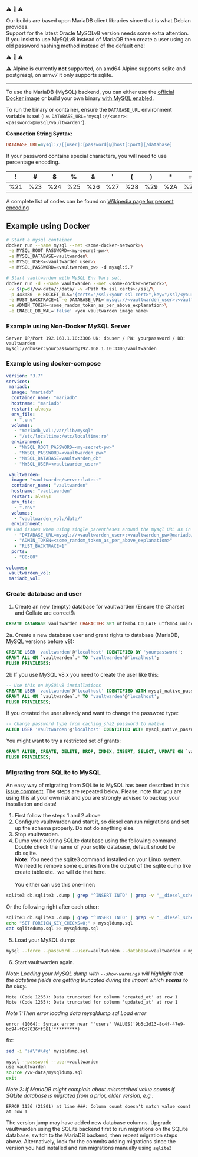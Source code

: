 :warning: :poop: :warning:

Our builds are based upon MariaDB client libraries since that is what Debian provides.  
Support for the latest Oracle MySQLv8 version needs some extra attention.  
If you insist to use MySQLv8 instead of MariaDB then create a user using an old password hashing method instead of the default one!

:warning: :poop: :warning:

:warning: Alpine is currently **not** supported, on amd64 Alpine supports sqlite and postgresql, on armv7 it only supports sqlite.

---

To use the MariaDB (MySQL) backend, you can either use the [official Docker image](https://hub.docker.com/r/vaultwarden/server) or build your own binary [with MySQL enabled](https://github.com/dani-garcia/vaultwarden/wiki/Building-binary#mysql-backend).

To run the binary or container, ensure the ```DATABASE_URL``` environment variable is set (i.e. ```DATABASE_URL='mysql://<user>:<password>@mysql/vaultwarden'```).

**Connection String Syntax:**
```ini
DATABASE_URL=mysql://[[user]:[password]@]host[:port][/database]
```
If your password contains special characters, you will need to use percentage encoding.

| ! | # | $ | % | & | ' | ( | ) | * | + | , | / | : | ; | = | ? | @ | [ | ] |
|---|---|---|---|---|---|---|---|---|---|---|---|---|---|---|---|---|---|---|
| %21 | %23 | %24 | %25 | %26 | %27 | %28 | %29 | %2A | %2B | %2C | %2F | %3A | %3B | %3D | %3F | %40 | %5B | %5D |

A complete list of codes can be found on [Wikipedia page for percent encoding](https://en.wikipedia.org/wiki/Percent-encoding#Percent-encoding_reserved_characters)

## Example using Docker

```bash
# Start a mysql container
docker run --name mysql --net <some-docker-network>\
 -e MYSQL_ROOT_PASSWORD=<my-secret-pw>\
 -e MYSQL_DATABASE=vaultwarden\
 -e MYSQL_USER=<vaultwarden_user>\
 -e MYSQL_PASSWORD=<vaultwarden_pw> -d mysql:5.7

# Start vaultwarden with MySQL Env Vars set.
docker run -d --name vaultwarden --net <some-docker-network>\
 -v $(pwd)/vw-data/:/data/ -v <Path to ssl certs>:/ssl/\
 -p 443:80 -e ROCKET_TLS='{certs="/ssl/<your ssl cert>",key="/ssl/<your ssl key>"}'\
 -e RUST_BACKTRACE=1 -e DATABASE_URL='mysql://<vaultwarden_user>:<vaultwarden_pw>@mysql/vaultwarden'\
 -e ADMIN_TOKEN=<some_random_token_as_per_above_explanation>\
 -e ENABLE_DB_WAL='false' <you vaultwarden image name>
```

### Example using Non-Docker MySQL Server

```
Server IP/Port 192.168.1.10:3306 UN: dbuser / PW: yourpassword / DB: vaultwarden
mysql://dbuser:yourpassword@192.168.1.10:3306/vaultwarden
```

### Example using docker-compose

```yaml
version: "3.7"
services:
 mariadb:
  image: "mariadb"
  container_name: "mariadb"
  hostname: "mariadb"
  restart: always
  env_file:
   - ".env"
  volumes:
   - "mariadb_vol:/var/lib/mysql"
   - "/etc/localtime:/etc/localtime:ro"
  environment:
   - "MYSQL_ROOT_PASSWORD=<my-secret-pw>"
   - "MYSQL_PASSWORD=<vaultwarden_pw>"
   - "MYSQL_DATABASE=vaultwarden_db"
   - "MYSQL_USER=<vaultwarden_user>"

 vaultwarden:
  image: "vaultwarden/server:latest"
  container_name: "vaultwarden"
  hostname: "vaultwarden"
  restart: always
  env_file:
   - ".env"
  volumes:
   - "vaultwarden_vol:/data/"
  environment:
## Had issues when using single parentheses around the mysql URL as in the plain docker example 
   - "DATABASE_URL=mysql://<vaultwarden_user>:<vaultwarden_pw>@mariadb/vaultwarden"
   - "ADMIN_TOKEN=<some_random_token_as_per_above_explanation>"
   - "RUST_BACKTRACE=1"
  ports:
   - "80:80"

volumes:
 vaultwarden_vol:
 mariadb_vol:
```

### Create database and user

1. Create an new (empty) database for vaultwarden (Ensure the Charset and Collate are correct!):
```sql
CREATE DATABASE vaultwarden CHARACTER SET utf8mb4 COLLATE utf8mb4_unicode_ci;
```

2a. Create a new database user and grant rights to database (MariaDB, MySQL versions before v8):
```sql
CREATE USER 'vaultwarden'@'localhost' IDENTIFIED BY 'yourpassword';
GRANT ALL ON `vaultwarden`.* TO 'vaultwarden'@'localhost';
FLUSH PRIVILEGES;
```

2b If you use MySQL v8.x you need to create the user like this:
```sql
-- Use this on MySQLv8 installations
CREATE USER 'vaultwarden'@'localhost' IDENTIFIED WITH mysql_native_password BY 'yourpassword';
GRANT ALL ON `vaultwarden`.* TO 'vaultwarden'@'localhost';
FLUSH PRIVILEGES;
```
If you created the user already and want to change the password type:
```sql
-- Change password type from caching_sha2_password to native
ALTER USER 'vaultwarden'@'localhost' IDENTIFIED WITH mysql_native_password BY 'yourpassword';
```

You might want to try a restricted set of grants:
```sql
GRANT ALTER, CREATE, DELETE, DROP, INDEX, INSERT, SELECT, UPDATE ON `vaultwarden`.* TO 'vaultwarden'@'localhost';
FLUSH PRIVILEGES;
```

### Migrating from SQLite to MySQL

An easy way of migrating from SQLite to MySQL has been described in this [issue comment](https://github.com/dani-garcia/vaultwarden/issues/497#issuecomment-511827057). The steps are repeated below. Please, note that you are using this at your own risk and you are strongly advised to backup your installation and data!

1. First follow the steps 1 and 2 above
2. Configure vaultwarden and start it, so diesel can run migrations and set up the schema properly. Do not do anything else.
3. Stop vaultwarden.
4. Dump your existing SQLite database using the following command. Double check the name of your sqlite database, default should be db.sqlite.<br>
**Note:** You need the sqlite3 command installed on your Linux system.<br>
We need to remove some queries from the output of the sqlite dump like create table etc.. we will do that here.<br><br>
You either can use this one-liner:
```bash
sqlite3 db.sqlite3 .dump | grep "^INSERT INTO" | grep -v "__diesel_schema_migrations" > sqlitedump.sql ; echo -ne "SET FOREIGN_KEY_CHECKS=0;\n$(cat sqlitedump.sql)" > mysqldump.sql
```
Or the following right after each other:
```bash
sqlite3 db.sqlite3 .dump | grep "^INSERT INTO" | grep -v "__diesel_schema_migrations" > sqlitedump.sql
echo "SET FOREIGN_KEY_CHECKS=0;" > mysqldump.sql
cat sqlitedump.sql >> mysqldump.sql
```
5. Load your MySQL dump:
```bash
mysql --force --password --user=vaultwarden --database=vaultwarden < mysqldump.sql
```
6. Start vaultwarden again.

*Note: Loading your MySQL dump with ```--show-warnings``` will highlight that the datetime fields are getting truncated during the import which **seems** to be okay.*
```
Note (Code 1265): Data truncated for column 'created_at' at row 1
Note (Code 1265): Data truncated for column 'updated_at' at row 1
```

*Note 1:Then error loading data  mysqldump.sql Load error*
```
error (1064): Syntax error near '"users" VALUES('9b5c2d13-8c4f-47e9-bd94-f0d7036ff581'*********)
```
fix:
```bash
sed -i 's#\"#\#g' mysqldump.sql
```
```bash
mysql --password --user=vaultwarden
use vaultwarden
source /vw-data/mysqldump.sql
exit
```

*Note 2: If MariaDB might complain about mismatched value counts if SQLite database is migrated from a prior, older version, e.g.:*
```
ERROR 1136 (21S01) at line ###: Column count doesn't match value count at row 1
```
The version jump may have added new database columns. Upgrade vaultwarden using the SQLite backend first to run migrations on the SQLite database, switch to the MariaDB backend, then repeat migration steps above. Alternatively, look for the commits adding migrations since the version you had installed and run migrations manually using `sqlite3`
